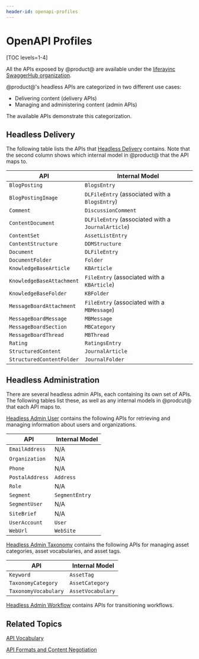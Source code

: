 ```yaml
---
header-id: openapi-profiles
---
```


# OpenAPI Profiles

[TOC levels=1-4]

All the APIs exposed by @product@ are available under the 
[liferayinc SwaggerHub organization](https://app.swaggerhub.com/organizations/liferayinc). 

@product@'s headless APIs are categorized in two different use cases:

-   Delivering content (delivery APIs)
-   Managing and administering content (admin APIs)

The available APIs demonstrate this categorization. 

## Headless Delivery

The following table lists the APIs that 
[Headless Delivery](https://app.swaggerhub.com/apis/liferayinc/headless-delivery/v1.0) 
contains. Note that the second column shows which internal model in @product@ 
that the API maps to. 

| API | &nbsp;Internal Model | 
| --------- | ----------------------- | 
| `BlogPosting` | `BlogsEntry` |
| `BlogPostingImage` | `DLFileEntry` (associated with a `BlogsEntry`) |
| `Comment` | `DiscussionComment` |
| `ContentDocument` | `DLFileEntry` (associated with a `JournalArticle`) |
| `ContentSet` | `AssetListEntry` |
| `ContentStructure` | `DDMStructure` |
| `Document` | `DLFileEntry` |
| `DocumentFolder` | `Folder` |
| `KnowledgeBaseArticle` | `KBArticle` |
| `KnowledgeBaseAttachment` | `FileEntry` (associated with a `KBArticle`) |
| `KnowledgeBaseFolder` | `KBFolder` |
| `MessageBoardAttachment` | `FileEntry` (associated with a `MBMessage`) |
| `MessageBoardMessage` | `MBMessage` |
| `MessageBoardSection` | `MBCategory` |
| `MessageBoardThread` | `MBThread` |
| `Rating` | `RatingsEntry` |
| `StructuredContent` | `JournalArticle` |
| `StructuredContentFolder` | `JournalFolder` |

## Headless Administration

There are several headless admin APIs, each containing its own set of APIs. The 
following tables list these, as well as any internal models in @prodcut@ that 
each API maps to. 

[Headless Admin User](https://app.swaggerhub.com/apis/liferayinc/headless-admin-user/1.0) 
contains the following APIs for retrieving and managing information about users 
and organizations. 

| API | &nbsp;Internal Model | 
| --------- | ----------------------- | 
| `EmailAddress` | N/A |
| `Organization` | N/A |
| `Phone` | N/A |
| `PostalAddress` | `Address` |
| `Role` | N/A |
| `Segment` | `SegmentEntry` |
| `SegmentUser` | N/A |
| `SiteBrief` | N/A |
| `UserAccount` | `User` |
| `WebUrl` | `WebSite` |

[Headless Admin Taxonomy](https://app.swaggerhub.com/apis/liferayinc/headless-admin-taxonomy/1.0) 
contains the following APIs for managing asset categories, asset vocabularies, 
and asset tags. 

| API | &nbsp;Internal Model | 
| --------- | ----------------------- | 
| `Keyword` | `AssetTag` |
| `TaxonomyCategory` | `AssetCategory` |
| `TaxonomyVocabulary` | `AssetVocabulary` |

[Headless Admin Workflow](https://app.swaggerhub.com/apis/liferayinc/headless-admin-workflow/1.0) 
contains APIs for transitioning workflows. 

## Related Topics

[API Vocabulary](/develop/tutorials/-/knowledge_base/7-2/api-vocabulary)

[API Formats and Content Negotiation](/develop/tutorials/-/knowledge_base/7-2/api-formats-and-content-negotiation)
